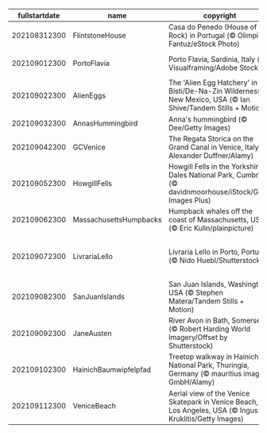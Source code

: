 |fullstartdate|name|copyright|title|image|
|--|--|--|--|--|
202108312300|FlintstoneHouse|Casa do Penedo (House of the Rock) in Portugal (© Olimpio Fantuz/eStock Photo)|Yabba-Dabba-Doo!|![](/en-GB/2021/09/202108312300FlintstoneHouse.jpg)|
202109012300|PortoFlavia|Porto Flavia, Sardinia, Italy (© Visualframing/Adobe Stock)|A cliffhanging harbour|![](/en-GB/2021/09/202109012300PortoFlavia.jpg)|
202109022300|AlienEggs|The 'Alien Egg Hatchery' in the Bisti/De-Na-Zin Wilderness, New Mexico, USA (© Ian Shive/Tandem Stills + Motion)|An alien landscape?|![](/en-GB/2021/09/202109022300AlienEggs.jpg)|
202109032300|AnnasHummingbird|Anna's hummingbird (© Dee/Getty Images)|Humming along|![](/en-GB/2021/09/202109032300AnnasHummingbird.jpg)|
202109042300|GCVenice|The Regata Storica on the Grand Canal in Venice, Italy (© Alexander Duffner/Alamy)|Venice’s grand regatta|![](/en-GB/2021/09/202109042300GCVenice.jpg)|
202109052300|HowgillFells|Howgill Fells in the Yorkshire Dales National Park, Cumbria (© davidnmoorhouse/iStock/Getty Images Plus)|Between the Lakes and the Dales|![](/en-GB/2021/09/202109052300HowgillFells.jpg)|
202109062300|MassachusettsHumpbacks|Humpback whales off the coast of Massachusetts, USA (© Eric Kulin/plainpicture)|Whale hello there!|![](/en-GB/2021/09/202109062300MassachusettsHumpbacks.jpg)|
202109072300|LivrariaLello|Livraria Lello in Porto, Portugal (© Nido Huebl/Shutterstock)|Enter the magical world of Livraria Lello|![](/en-GB/2021/09/202109072300LivrariaLello.jpg)|
202109082300|SanJuanIslands|San Juan Islands, Washington, USA (© Stephen Matera/Tandem Stills + Motion)|Islands of the Salish Sea|![](/en-GB/2021/09/202109082300SanJuanIslands.jpg)|
202109092300|JaneAusten|River Avon in Bath, Somerset (© Robert Harding World Imagery/Offset by Shutterstock)|Celebrating all things Austen|![](/en-GB/2021/09/202109092300JaneAusten.jpg)|
202109102300|HainichBaumwipfelpfad|Treetop walkway in Hainich National Park, Thuringia, Germany (© mauritius images GmbH/Alamy)|Top of the trees|![](/en-GB/2021/09/202109102300HainichBaumwipfelpfad.jpg)|
202109112300|VeniceBeach|Aerial view of the Venice Skatepark in Venice Beach, Los Angeles, USA (© Ingus Kruklitis/Getty Images)|Sand, sun and sk8ers|![](/en-GB/2021/09/202109112300VeniceBeach.jpg)|
